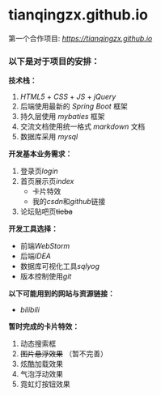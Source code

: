 # tianqingzx.github.io
第一个合作项目: *https://tianqingzx.github.io*
### 以下是对于项目的安排：
**技术栈：**
1. *HTML5* + *CSS* + *JS* + *jQuery*
2. 后端使用最新的 *Spring Boot* 框架
3. 持久层使用 *mybaties* 框架
4. 交流文档使用统一格式 *markdown* 文档
5. 数据库采用 *mysql*

**开发基本业务需求：**
1. 登录页*login*
2. 首页展示页*index*
    + 卡片特效
    + 我的*csdn*和*github*链接
3. 论坛贴吧页~~tieba~~

**开发工具选择：**
+ 前端*WebStorm*
+ 后端*IDEA*
+ 数据库可视化工具*sqlyog*
+ 版本控制使用*git*

**以下可能用到的网站与资源链接：**
+ *bilibili*

**暂时完成的卡片特效：**
1. 动态搜索框
2. ~~图片悬浮效果~~ （暂不完善）
3. 炫酷加载效果
4. 气泡浮动效果
5. 霓虹灯按钮效果
